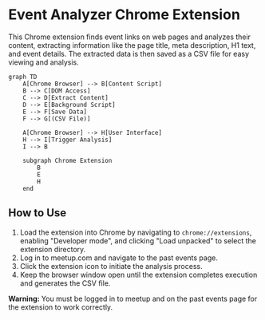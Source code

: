 # Event Analyzer Chrome Extension

This Chrome extension finds event links on web pages and analyzes their content, extracting information like the page title, meta description, H1 text, and event details. The extracted data is then saved as a CSV file for easy viewing and analysis.

```mermaid
graph TD
    A[Chrome Browser] --> B[Content Script]
    B --> C[DOM Access]
    C --> D[Extract Content]
    D --> E[Background Script]
    E --> F[Save Data]
    F --> G[(CSV File)]

    A[Chrome Browser] --> H[User Interface]
    H --> I[Trigger Analysis]
    I --> B

    subgraph Chrome Extension
        B
        E
        H
    end
```

## How to Use

1. Load the extension into Chrome by navigating to `chrome://extensions`, enabling "Developer mode", and clicking "Load unpacked" to select the extension directory.
2. Log in to meetup.com and navigate to the past events page.
3. Click the extension icon to initiate the analysis process.
4. Keep the browser window open until the extension completes execution and generates the CSV file.

**Warning:** You must be logged in to meetup and on the past events page for the extension to work correctly.
